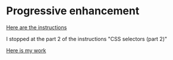 
# Progressive enhancement

[Here are the instructions](https://github.com/becodeorg/Startup-Brussels-Johnson-5.25/blob/master/1.The-Field/02.HTML-CSS/1.fundamentals/07.Exercise-Progressive-Enhancement.md)

I stopped at the part 2 of the instructions "CSS selectors (part 2)"

[Here is my work](https://gemahonesta.github.io/progressive-enhancement/)
 
